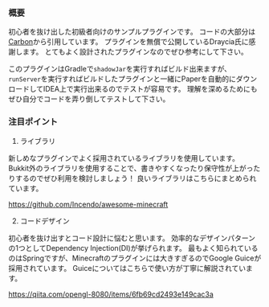 ### 概要
初心者を抜け出した初級者向けのサンプルプラグインです。
コードの大部分は[Carbon](https://github.com/Hexaoxide/Carbon)から引用しています。
プラグインを無償で公開しているDraycia氏に感謝します。
とてもよく設計されたプラグインなのでぜひ参考にして下さい。

このプラグインはGradleで`shadowJar`を実行すればビルド出来ますが、`runServer`を実行すればビルドしたプラグインと一緒にPaperを自動的にダウンロードしてIDEA上で実行出来るのでテストが容易です。
理解を深めるためにもぜひ自分でコードを弄り倒してテストして下さい。

### 注目ポイント
1. ライブラリ

新しめなプラグインでよく採用されているライブラリを使用しています。
Bukkit外のライブラリを使用することで、書きやすくなったり保守性が上がったりするのでぜひ利用を検討しましょう！
良いライブラリはこちらにまとめられています。

https://github.com/Incendo/awesome-minecraft

2. コードデザイン

初心者を抜け出すとコード設計に悩むと思います。
効率的なデザインパターンの1つとしてDependency Injection(DI)が挙げられます。
最もよく知られているのはSpringですが、Minecraftのプラグインには大きすぎるのでGoogle Guiceが採用されています。
Guiceについてはこちらで使い方が丁寧に解説されています。

https://qiita.com/opengl-8080/items/6fb69cd2493e149cac3a